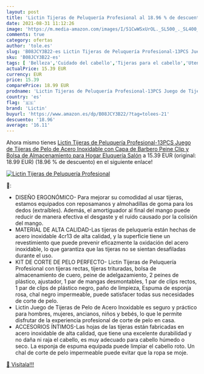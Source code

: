 ```yaml
---
layout: post
title: 'Lictin Tijeras de Peluquería Profesional al 18.96 % de descuento'
date: 2021-08-31 11:12:26
image: 'https://m.media-amazon.com/images/I/51CwWSxUrOL._SL500_._SL400_.jpg'
comments: true
category: ofertas
author: 'tole.es'
slug: 'B08JCY3B22-es Lictin Tijeras de Peluquería Profesional-13PCS Juego de...'
sku: 'B08JCY3B22-es'
tags: [ 'Belleza','Cuidado del cabello','Tijeras para el cabello','Utensilios para corte de pelo','lictin','tijeras', ]
actualPrice: 15.39 EUR
currency: EUR
price: 15.39
comparePrice: 18.99 EUR
prodname: 'Lictin Tijeras de Peluquería Profesional-13PCS Juego de Tijeras de Pelo de Acero Inoxidable con Capa de Barbero  Peine  Clip y Bolsa de Almacenamiento para Hogar  Eluquería  Salón'
country: 'es'
flag: '🇪🇸'
brand: 'Lictin'
buyurl: 'https://www.amazon.es/dp/B08JCY3B22/?tag=tolees-21'
descuento: '18.96'
average: '16.11'
---
```


Ahora mismo tienes [Lictin Tijeras de Peluquería Profesional-13PCS Juego de Tijeras de Pelo de Acero Inoxidable con Capa de Barbero  Peine  Clip y Bolsa de Almacenamiento para Hogar  Eluquería  Salón](https://www.amazon.es/dp/B08JCY3B22/?tag=tolees-21) a 15.39 EUR (original: 18.99 EUR) (18.96 %  de descuento) en el siguiente enlace!

[![Lictin Tijeras de Peluquería Profesional](https://m.media-amazon.com/images/I/51CwWSxUrOL._SL500_._SL400_.jpg)](https://www.amazon.es/dp/B08JCY3B22/?tag=tolees-21)

🔎:

- DISEÑO ERGONÓMICO- Para mejorar su comodidad al usar tijeras, estamos equipados con reposamanos y almohadillas de goma para los dedos (extraíbles). Además, el amortiguador al final del mango puede reducir de manera efectiva el desgaste y el ruido causado por la colisión del mango.
- MATERIAL DE ALTA CALIDAD-Las tijeras de peluquería están hechas de acero inoxidable 4cr13 de alta calidad, y la superficie tiene un revestimiento que puede prevenir eficazmente la oxidación del acero inoxidable, lo que garantiza que las tijeras no se sientan desafiladas durante el uso.
- KIT DE CORTE DE PELO PERFECTO- Lictin Tijeras de Peluquería Profesional con tijeras rectas, tijeras trituradas, bolsa de almacenamiento de cuero, peine de adelgazamiento, 2 peines de plástico, ajustador, 1 par de mangas desmontables, 1 par de clips rectos, 1 par de clips de plástico negro, paño de limpieza, Espuma de esponja rosa, chal negro impermeable, puede satisfacer todas sus necesidades de corte de pelo.
- Lictin Juego de Tijeras de Pelo de Acero Inoxidable es seguro y práctico para hombres, mujeres, ancianos, niños y bebés, lo que le permite disfrutar de la experiencia profesional de corte de pelo en casa.
- ACCESORIOS ÍNTIMOS-Las hojas de las tijeras están fabricadas en acero inoxidable de alta calidad, que tiene una excelente durabilidad y no daña ni raja el cabello, es muy adecuado para cabello húmedo o seco. La esponja de espuma equipada puede limpiar el cabello roto. Un chal de corte de pelo impermeable puede evitar que la ropa se moje.

[🛒 Visítala!!!](https://www.amazon.es/dp/B08JCY3B22/?tag=tolees-21)
